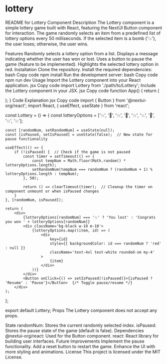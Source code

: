 # lottery

README for Lottery Component
Description
The Lottery component is a simple lottery game built with React, featuring the NextUI Button component for interaction. The game randomly selects an item from a predefined list of lottery options every 50 milliseconds. If the selected item is a bomb ('💥'), the user loses; otherwise, the user wins.

Features
Randomly selects a lottery option from a list.
Displays a message indicating whether the user has won or lost.
Uses a button to pause the game (feature to be implemented).
Highlights the selected lottery option in red.
Installation
Clone the repository.
Install the required dependencies:
bash
Copy code
npm install
Run the development server:
bash
Copy code
npm run dev
Usage
Import the Lottery component into your React application.
jsx
Copy code
import Lottery from './path/to/Lottery';
Include the Lottery component in your JSX.
jsx
Copy code
function App() {
return (

<div>
<Lottery />
</div>
);
}
Code Explanation
jsx
Copy code
import { Button } from '@nextui-org/react';
import React, { useEffect, useState } from 'react';

const Lottery = () => {
const lotteryOptions = ['💥', '🍒', '💥', '🍋', '💥', '💥', '🍌', '💥', '💥'];

    const [randomNum, setRandomNum] = useState(null);
    const [isPaused, setIsPaused] = useState(false);  // New state for pause functionality

    useEffect(() => {
        if (!isPaused) {  // Check if the game is not paused
            const timer = setTimeout(() => {
                const tempNum = Math.floor(Math.random() * lotteryOptions.length);
                setRandomNum(tempNum === randomNum ? (randomNum + 1) % lotteryOptions.length : tempNum);
            }, 50);

            return () => clearTimeout(timer);  // Cleanup the timer on component unmount or when isPaused changes
        }
    }, [randomNum, isPaused]);

    return (
        <div>
            {lotteryOptions[randomNum] === '💥' ? 'You lost' : 'Congrats you won ' + lotteryOptions[randomNum]}
            <div className='bg-black w-10 m-10'>
                {lotteryOptions.map((item, id) => (
                    <div
                        key={id}
                        style={{ backgroundColor: id === randomNum ? 'red' : null }}
                        className='text-4xl text-white rounded-sm my-4'
                    >
                        {item}
                    </div>
                ))}
            </div>
            <Button onClick={() => setIsPaused(!isPaused)}>{isPaused ? 'Resume' : 'Pause'}</Button>  {/* Toggle pause/resume */}
        </div>
    );

};

export default Lottery;
Props
The Lottery component does not accept any props.

State
randomNum: Stores the current randomly selected index.
isPaused: Stores the pause state of the game (default is false).
Dependencies
@nextui-org/react: Used for the Button component.
react: React library for building user interfaces.
Future Improvements
Implement the pause functionality.
Add a reset button to restart the game.
Enhance the UI with more styling and animations.
License
This project is licensed under the MIT License.
